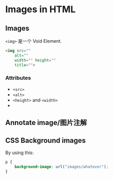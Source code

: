 # Images in HTML
## Images
`<img>` 是一个 Void Element.

```html
<img src=""
    alt=""
    width="" height=""
    title="">
```
### Attributes
- `<src>`
- `<alt>`
- `<height>` and `<width>`
- 

## Annotate image/图片注解
## CSS Background images
By using this:
```css
p {
    background-image: url("images/whatever");
}
```